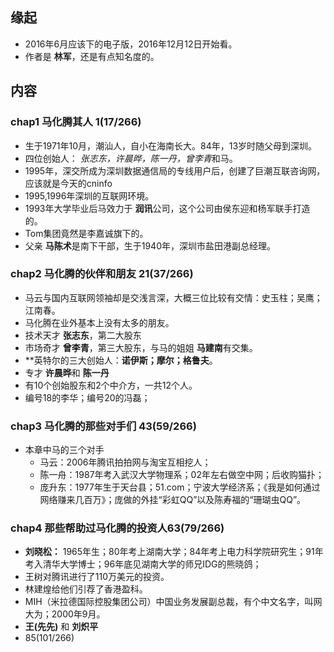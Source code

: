 ##  缘起
+ 2016年6月应该下的电子版，2016年12月12日开始看。
+ 作者是 **林军**，还是有点知名度的。


##  内容
###  chap1 马化腾其人 1(17/266)
+ 生于1971年10月，潮汕人，自小在海南长大。84年，13岁时随父母到深圳。
+ 四位创始人： *张志东，许晨晔，陈一丹，曾李青*和马。
+ 1995年，深交所成为深圳数据通信局的专线用户后，创建了巨潮互联咨询网，应该就是今天的cninfo
+ 1995,1996年深圳的互联网环境。
+ 1993年大学毕业后马效力于 **润讯**公司，这个公司由侯东迎和杨军联手打造的。
+ Tom集团竟然是李嘉诚旗下的。
+ 父亲 **马陈术**是南下干部，生于1940年，深圳市盐田港副总经理。

###  chap2 马化腾的伙伴和朋友 21(37/266)
+ 马云与国内互联网领袖却是交浅言深，大概三位比较有交情：史玉柱；吴鹰；江南春。
+ 马化腾在业外基本上没有太多的朋友。
+ 技术天才 **张志东**，第二大股东
+ 市场奇才 **曾李青**，第三大股东，与马的姐姐 **马建南**有交集。
+ **英特尔的三大创始人：**诺伊斯；摩尔；格鲁夫**。
+ 专才 **许晨晔**和 **陈一丹**
+ 有10个创始股东和2个中介方，一共12个人。
+ 编号18的李华；编号20的冯磊；

###  chap3 马化腾的那些对手们 43(59/266)
+ 本章中马的三个对手
    + 马云：2006年腾讯拍拍网与淘宝互相挖人；
    + 陈一舟：1987年考入武汉大学物理系；02年左右做空中网；后收购猫扑；
    + 庞升东：1977年生于天台县；51.com；宁波大学经济系；《我是如何通过网络赚来几百万》；庞做的外挂“彩虹QQ”以及陈寿福的“珊瑚虫QQ”。 

###  chap4 那些帮助过马化腾的投资人63(79/266)
+ **刘晓松：** 1965年生；80年考上湖南大学；84年考上电力科学院研究生；91年考入清华大学博士；96年底见湖南大学的师兄IDG的熊晓鸽；
+ 王树对腾讯进行了110万美元的投资。
+ 林建煌给他们引荐了香港盈科。
+ MIH（米拉德国际控股集团公司）中国业务发展副总裁，有个中文名字，叫网大为；2000年9月。
+ **王(先先)** 和 **刘炽平**
+ 85(101/266)
